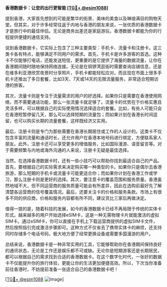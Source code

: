 **香港数据卡：让您的出行更智能 [[TG💪+ @esim1088](https://t.me/s/esim1088)]**

提到香港，大家首先想到的可能是繁华的街景、美味的美食以及琳琅满目的购物天堂。但其实，对于许多经常往返于内地与香港的朋友来说，一张优质的香港数据卡才是旅行中的最佳伴侣。无论是商务出差还是家庭游玩，香港数据卡都能为你的行程提供便捷的通信支持。

说到香港数据卡，它实际上包含了三种主要类型：手机卡、流量卡和注册卡。这三类卡各有特点，能够满足不同用户的需求。首先，手机卡是许多游客的首选。这种卡不仅能够打电话，还能发送短信，更重要的是它提供了海量的数据流量，让你在香港期间随时随地保持网络连接。无论是在铜锣湾逛街时需要查询店铺信息，还是在维多利亚港欣赏夜景时分享照片，手机卡都能轻松应对。而且现在市面上很多手机卡还推出了多日套餐，比如3天、7天或14天的无限流量服务，非常适合短期访港的旅客。

其次，流量卡则是专注于流量需求的用户的好选择。如果你只是需要在香港使用网络，而不需要通话功能，那么一张流量卡就足够了。流量卡的优势在于价格实惠且灵活多样，可以根据自己的实际使用情况选择适合的套餐。比如，有些人可能只会在香港短暂停留几天，那么可以选择短期的流量包；而如果计划在香港长时间逗留，也可以购买长期的流量套餐，这样既经济又实用。

最后，注册卡则是专门为那些需要在香港长期居住或工作的人设计的。这类卡不仅包含丰富的流量和通话时长，还允许用户在香港本地号码进行绑定，方便联系家人朋友。此外，注册卡还可以享受更多的增值服务，比如国际漫游、语音留言等。对于需要频繁与内地或海外沟通的人来说，注册卡无疑是最佳选择。

当然，在选择香港数据卡时，还有一些小技巧可以帮助你找到最适合自己的产品。首先，要根据自己的实际需求来决定购买哪一种类型的卡。如果你只是偶尔去香港旅游，那么短期的手机卡或流量卡可能更适合你；而如果你计划在香港工作或学习，那么注册卡则是更好的选择。其次，要注意卡的覆盖范围和服务质量。香港虽然地域不大，但不同运营商的服务质量可能会有所差异，因此在选购前最好先了解清楚各运营商的信号覆盖情况。最后，还要关注卡的价格和服务条款。市场上有很多不同的供应商，价格和服务内容都有所不同，建议货比三家后再做决定。

值得一提的是，随着科技的发展，如今的香港数据卡已经不再局限于传统的实体卡形式。越来越多的用户开始选择eSIM卡，这是一种无需物理卡片就能激活的虚拟SIM卡。通过eSIM卡，你可以直接在手机上下载运营商提供的虚拟SIM卡文件，然后按照指引完成激活步骤即可。这种方式不仅省去了携带实体卡的麻烦，还支持同时存储多个电话号码，极大地方便了经常更换设备或需要多国漫游的用户。

总结来说，香港数据卡是一种非常实用的工具，它能够帮助你在香港期间保持良好的通讯状态，无论是工作还是娱乐都不可或缺。无论你是短期游客还是长期居民，都可以根据自己的需求找到合适的香港数据卡。在这个数字化时代，一张好的数据卡不仅能提升你的旅行体验，更能让你的生活更加便捷高效。所以，下次当你准备前往香港时，不妨提前准备一张适合自己的香港数据卡吧！

[[TG💪+ @esim1088](https://t.me/s/esim1088) ![Image](https://i.postimg.cc/4NQfJmqS/Snipaste-2025-05-13-00-14-12.png)]